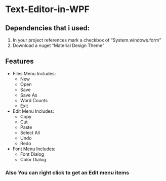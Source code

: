 <h1> Text-Editor-in-WPF </h1>
</hr>
<h2> Dependencies that i used: </h2>
<ol>
  <li>In your project references mark a checkbox of <q>System.windows.form</q></li>
  <li>Download a nuget <q>Material Design Theme</q></li>
  </ol>
<h2> Features </h2>
<ul>
  <li>Files Menu Includes:
    <ul>
       <li>New</li>
       <li>Open</li>
       <li>Save</li>
       <li>Save As</li>
       <li>Word Counts</li>
       <li>Exit</li>
       </ul>
  </li>  
  <li>Edit Menu Includes:
    <ul>
       <li>Copy</li>
       <li>Cut</li>
       <li>Paste</li>
       <li>Select All</li>
       <li>Undo</li>
       <li>Redo</li>
       </ul>
  </li>  
  <li>Font Menu Includes:
    <ul>
       <li>Font Dialog</li>
       <li>Color Dialog</li>
       </ul>
  </li>  
</ul>
<h3>Also You can right click to get an Edit menu items</h3>
